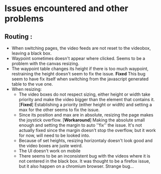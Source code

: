 # Issues encountered and other problems

## Routing :
  * When switching pages, the video feeds are not reset to the videobox, leaving a black box.
  * Waypoint sometimes doesn't appear where clicked. Seems to be a problem with the canvas resizing.
  * The waypoint table changes its height if there is too much waypoint, restraining the height doesn't seem to fix the issue. **Fixed** This bug seem to have fix itself when switching from the javascript generated table to the vue one.
  * When resizing:
     * The video boxes do not respect sizing, either height or width take priority and make the video bigger than the element that contains it. [**Fixed**] Establishing a priority (either height or width) and setting a max for the other seems to fix the issue.
     * Since its position and max are in absolute, resizing the page makes the joystick overflow. [**Workaround**] Making the absolute small enough and setting the margin to auto ''fix'' the issue. It's not actually fixed since the margin doesn't stop the overflow, but it work for now, will need to be looked into.
     * Because of set heights, resizing horizontaly doesn't look good and the video boxes are juste weird.
     * The UI doesn't work on mobile
     * There seems to be an inconsistent bug with the videos where it is not centered in the black box. It was thought to be a firefox issue, but it also happen on a chromium browser. Strange bug...